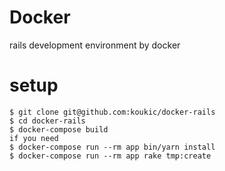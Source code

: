 # Docker

rails development environment by docker

# setup

```
$ git clone git@github.com:koukic/docker-rails
$ cd docker-rails
$ docker-compose build
if you need
$ docker-compose run --rm app bin/yarn install
$ docker-compose run --rm app rake tmp:create
```
